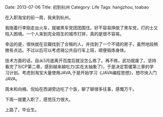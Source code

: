 Date: 2013-07-06
Title: 初到杭州
Category: Life
Tags: hangzhou, toabao

在入职淘宝的前一周，我来到杭州。

我拖着行李刚走出火车，就被黑车党团团围住。好不容易挣脱了黑车党，打的士又陷入困境。一个人来到完全陌生的城市打拼，真的是很不容易。

幸运的是，很快就在豆瓣找到了合租的人，并找到了一个不错的房子，虽然地段稍微有点远。不过以后可以考虑骑公共自行车上班，顺便锻炼身体。

技术方面的话，自从5月底离开百度后就没怎么练了。再不练，武功就废了。坚持看完了SICP第二章，感到越来越吃力(实在太抽象了)，于是决定暂缓第三章的学习计划。考虑到淘宝大量使用JAVA,于是开始学习《JAVA编程思想》，想尽快入门JAVA。

周末和向楠、倪灿在西湖旁边吃了个饭，聊了聊很多往事，感慨万千。

下周一就要入职了，感觉压力很大。

上路了，毕业生。
